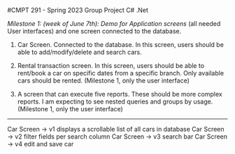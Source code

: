 #CMPT 291 - Spring 2023 Group Project C# .Net

*Milestone 1: (week of June 7th): Demo for Application screens*
(all needed User interfaces) and one screen connected to the database.

1.   Car Screen. Connected to the database. In this screen, users should be    able to add/modify/delete and search cars.

2.   Rental transaction screen. In this screen, users should be able to rent/book a car on specific dates from a specific branch. Only available cars should be rented. (Milestone 1, only the user interface)

3.   A screen that can execute five reports. These should be more complex reports. I am expecting to see nested queries and groups by usage. (Milestone 1, only the user interface)



---------------------

Car Screen -> v1 displays a scrollable list of all cars in database
Car Screen -> v2 filter fields per search column
Car Screen -> v3 search bar
Car Screen -> v4 edit and save car
